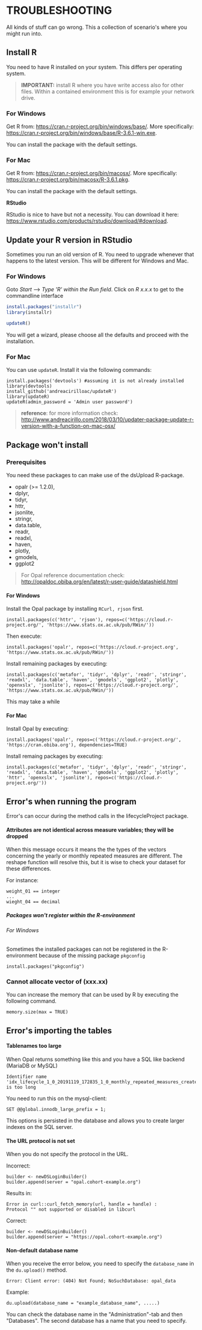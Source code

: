 # TROUBLESHOOTING
All kinds of stuff can go wrong. This a collection of scenario's where you might run into. 

## Install R
You need to have R installed on your system. This differs per operating system. 
> **IMPORTANT:** install R where you have write access also for other files. Within a contained environment this is for example your network drive.

### For Windows

Get R from: https://cran.r-project.org/bin/windows/base/. More specifically: https://cran.r-project.org/bin/windows/base/R-3.6.1-win.exe.

You can install the package with the default settings. 

### For Mac

Get R from: https://cran.r-project.org/bin/macosx/. More specifically: https://cran.r-project.org/bin/macosx/R-3.6.1.pkg.

You can install the package with the default settings. 

**RStudio**

RStudio is nice to have but not a necessity. You can download it here: https://www.rstudio.com/products/rstudio/download/#download.

## Update your R version in RStudio
Sometimes you run an old version of R. You need to upgrade whenever that happens to the latest version. This will be different for Windows and Mac.

### For Windows

Goto *Start* --> *Type 'R' within the Run field*. 
Click on *R x.x.x* to get to the commandline interface

```R
install.packages("installr") 
library(installr)

updateR()
```

You will get a wizard, please choose all the defaults and proceed with the installation.

### For Mac

You can use ```updateR```. Install it via the following commands:

```
install.packages('devtools') #assuming it is not already installed
library(devtools)
install_github('andreacirilloac/updateR')
library(updateR)
updateR(admin_password = 'Admin user password')
```

>**reference**: for more information check: http://www.andreacirillo.com/2018/03/10/updater-package-update-r-version-with-a-function-on-mac-osx/

## Package won't install

### Prerequisites
You need these packages to can make use of the dsUpload R-package.

* opalr (>= 1.2.0),
* dplyr,
* tidyr,
* httr,
* jsonlite,
* stringr,
* data.table,
* readr,
* readxl,
* haven,
* plotly,
* gmodels,
* ggplot2

> For Opal reference documentation check: http://opaldoc.obiba.org/en/latest/r-user-guide/datashield.html

#### For Windows
Install the Opal package by installing ```RCurl, rjson``` first.
```{r, eval = FALSE}
install.packages(c('httr', 'rjson'), repos=c('https://cloud.r-project.org/', 'https://www.stats.ox.ac.uk/pub/RWin/'))
```

Then execute: 
```{r, eval = FALSE}
install.packages('opalr', repos=c('https://cloud.r-project.org', 'https://www.stats.ox.ac.uk/pub/RWin/'))
```

Install remaining packages by executing:
```{r, eval = FALSE}
install.packages(c('metafor', 'tidyr', 'dplyr', 'readr', 'stringr', 'readxl', 'data.table', 'haven', 'gmodels', 'ggplot2', 'plotly', 'openxslx', 'jsonlite'), repos=c('https://cloud.r-project.org/', 'https://www.stats.ox.ac.uk/pub/RWin/'))
```

This may take a while

#### For Mac
Install Opal by executing:
```{r, eval = FALSE}
install.packages('opalr', repos=c('https://cloud.r-project.org/', 'https://cran.obiba.org'), dependencies=TRUE)
```

Install remaing packages by executing:
```{r, eval = FALSE}
install.packages(c('metafor', 'tidyr', 'dplyr', 'readr', 'stringr', 'readxl', 'data.table', 'haven', 'gmodels', 'ggplot2', 'plotly', 'httr', 'openxslx', 'jsonlite'), repos=c('https://cloud.r-project.org/'))
```

## Error's when running the program
Error's can occur during the method calls in the lifecycleProject package.

#### Attributes are not identical across measure variables; they will be dropped
When this message occurs it means the the types of the vectors concerning the yearly or monthly repeated measures are different. The reshape function will resolve this, but it is wise to check your dataset for these differences.

For instance:

```
weight_01 == integer
...
wieght_04 == decimal
```

##### Packages won't register within the R-environment

###### For Windows
Sometimes the installed packages can not be registered in the R-environment because of the missing package ``pkgconfig``

```{r, eval = FALSE}
install.packages("pkgconfig")
```

### Cannot allocate vector of (xxx.xx)
You can increase the memory that can be used by R by executing the following command.

```{r, eval = FALSE}
memory.size(max = TRUE)
```


## Error's importing the tables

#### Tablenames too large
When Opal returns something like this and you have a SQL like backend (MariaDB or MySQL)

```
Identifier name 'idx_lifecycle_1_0_20191119_172835_1_0_monthly_repeated_measures_created' is too long
```

You need to run this on the mysql-client:

```
SET @@global.innodb_large_prefix = 1;
```

This options is persisted in the database and allows you to create larger indexes on the SQL server.

#### The URL protocol is not set
When you do not specify the protocol in the URL.

Incorrect: 

```
builder <- newDSLoginBuilder()
builder.append(server = "opal.cohort-example.org")
```

Results in:

```
Error in curl::curl_fetch_memory(url, handle = handle) :
Protocol "" not supported or disabled in libcurl
```

Correct:

```
builder <- newDSLoginBuilder()
builder.append(server = "https://opal.cohort-example.org")
```

#### Non-default database name
When you receive the error below, you need to specify the `database_name` in the `du.upload()` method.

```
Error: Client error: (404) Not Found; NoSuchDatabase: opal_data
```

Example:

```
du.upload(database_name = "example_database_name", .....)
```

You can check the database name in the "Administration"-tab and then "Databases". The second database has a name that you need to specify.


